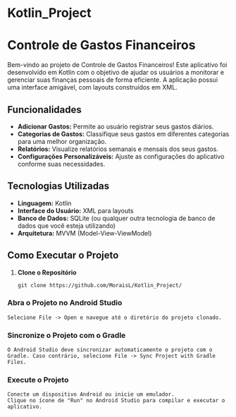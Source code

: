 # Kotlin_Project

# Controle de Gastos Financeiros

Bem-vindo ao projeto de Controle de Gastos Financeiros! Este aplicativo foi desenvolvido em Kotlin com o objetivo de ajudar os usuários a monitorar e gerenciar suas finanças pessoais de forma eficiente. A aplicação possui uma interface amigável, com layouts construídos em XML.

## Funcionalidades

- **Adicionar Gastos:** Permite ao usuário registrar seus gastos diários.
- **Categorias de Gastos:** Classifique seus gastos em diferentes categorias para uma melhor organização.
- **Relatórios:** Visualize relatórios semanais e mensais dos seus gastos.
- **Configurações Personalizáveis:** Ajuste as configurações do aplicativo conforme suas necessidades.

## Tecnologias Utilizadas

- **Linguagem:** Kotlin
- **Interface do Usuário:** XML para layouts
- **Banco de Dados:** SQLite (ou qualquer outra tecnologia de banco de dados que você esteja utilizando)
- **Arquitetura:** MVVM (Model-View-ViewModel)

## Como Executar o Projeto

1. **Clone o Repositório**
   ```
   git clone https://github.com/MoraisL/Kotlin_Project/
   ```


### Abra o Projeto no Android Studio

    Selecione File -> Open e navegue até o diretório do projeto clonado.

### Sincronize o Projeto com o Gradle

    O Android Studio deve sincronizar automaticamente o projeto com o Gradle. Caso contrário, selecione File -> Sync Project with Gradle Files.

### Execute o Projeto

    Conecte um dispositivo Android ou inicie um emulador.
    Clique no ícone de "Run" no Android Studio para compilar e executar o aplicativo.
